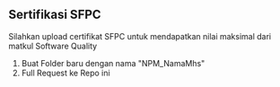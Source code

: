 ## Sertifikasi SFPC
Silahkan upload certifikat SFPC untuk mendapatkan nilai maksimal dari matkul Software Quality
1. Buat Folder baru dengan nama "NPM_NamaMhs"
2. Full Request ke Repo ini
